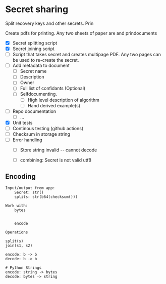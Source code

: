 
# Secret sharing

Split recovery keys and other secrets. Prin

Create pdfs for printing. Any two sheets of paper are and prindocuments 

- [x] Secret splitting script
- [x] Secret joining script
- [ ] Script that takes secret and creates multipage PDF. Any two pages can be used to re-create the secret.
- [ ] Add metadata to document
  - [ ] Secret name
  - [ ] Description
  - [ ] Owner
  - [ ] Full list of confidants (Optional)
  - [ ] Selfdocumenting.
    - [ ] High level description of algorithm
    - [ ] Hand derived example(s)
- [ ] Repo documentation
  - [ ] ...
- [x] Unit tests
- [ ] Continous testing (github actions)
- [ ] Checksum in storage string
- [ ] Error handling
  - [ ] Store string invalid -- cannot decode
  - [ ] combining: Secret is not valid utf8



## Encoding

```
Input/output from app:
    Secret: str()
    splits: str(b64(checksum()))

Work with:
    bytes


    encode 

Operations

split(s)
join(s1, s2)

encode: b -> b
decode: b -> b

# Python Strings
encode: string -> bytes
decode: bytes -> string
```

